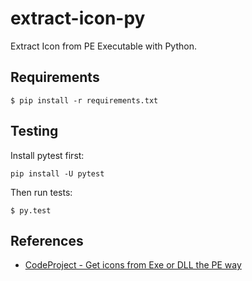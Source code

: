 extract-icon-py
===============

Extract Icon from PE Executable with Python.

Requirements
------------

```
$ pip install -r requirements.txt
```

Testing
-------

Install pytest first:

```
pip install -U pytest
```

Then run tests:

```
$ py.test
```

References
----------
* [CodeProject - Get icons from Exe or DLL the PE way](http://www.codeproject.com/Articles/9303/Get-icons-from-Exe-or-DLL-the-PE-way)
